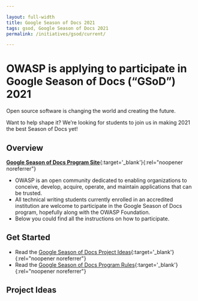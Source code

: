 ```yaml
---

layout: full-width
title: Google Season of Docs 2021
tags: gsod, Google Season of Docs 2021
permalink: /initiatives/gsod/current/

---
```


# OWASP is applying to participate in Google Season of Docs (“GSoD”) 2021

Open source software is changing the world and creating the future.

Want to help shape it? We’re looking for students to join us in making
2021 the best Season of Docs yet!

## Overview

[**Google Season of Docs Program Site**](https://developers.google.com/season-of-docs/){:target='_blank'}{:rel="noopener noreferrer"}

- OWASP is an open community dedicated to enabling organizations to
    conceive, develop, acquire, operate, and maintain applications that
    can be trusted.
- All technical writing students currently enrolled in an accredited institution are
    welcome to participate in the Google Season of Docs program,
    hopefully along with the OWASP Foundation.
- Below you could find all the instructions on how to participate.

## Get Started
* Read the [Google Season of Docs Project Ideas](https://developers.google.com/season-of-docs/docs/project-ideas){:target='_blank'}{:rel="noopener noreferrer"}
* Read the [Google Season of Docs Program Rules](https://developers.google.com/season-of-docs/terms/program-rules){:target='_blank'}{:rel="noopener noreferrer"}

<!-- Please add your project idea to the section below. Use the following format:
---
### OWASP Project Title
Brief description of OWASP project

#### Idea Title 1
Description of idea

#### Idea Title 2
Description of idea

#### Project Mentors
[Name of Mentor](mailto:email_address)

-->
## Project Ideas
